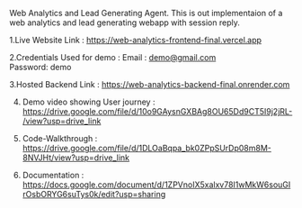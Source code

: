 Web Analytics and Lead Generating Agent.
This is out implementaion of a web analytics and lead generating webapp with session reply.

1.Live Website Link : https://web-analytics-frontend-final.vercel.app

2.Credentials Used for demo :
Email :  demo@gmail.com				  
Password:  demo
	
3.Hosted Backend Link : https://web-analytics-backend-final.onrender.com

4. Demo video showing User journey : https://drive.google.com/file/d/10o9GAysnGXBAg8OU65Dd9CT5I9j2jRL-/view?usp=drive_link

5. Code-Walkthrough :  https://drive.google.com/file/d/1DLOaBqpa_bk0ZPpSUrDp08m8M-8NVJHt/view?usp=drive_link

6. Documentation : https://docs.google.com/document/d/1ZPVnoIX5xalxv78I1wMkW6souGIrOsbORYG6suTys0k/edit?usp=sharing

